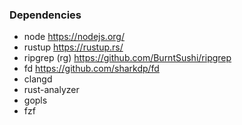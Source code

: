 
### Dependencies
- node https://nodejs.org/
- rustup https://rustup.rs/
- ripgrep (rg) https://github.com/BurntSushi/ripgrep
- fd https://github.com/sharkdp/fd
- clangd
- rust-analyzer
- gopls
- fzf
